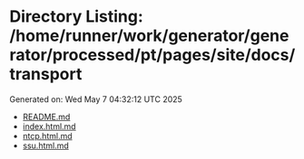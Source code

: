 # Directory Listing: /home/runner/work/generator/generator/processed/pt/pages/site/docs/transport
Generated on: Wed May  7 04:32:12 UTC 2025

- [README.md](README.md)
- [index.html.md](index.html.md)
- [ntcp.html.md](ntcp.html.md)
- [ssu.html.md](ssu.html.md)
